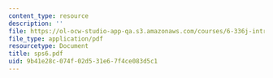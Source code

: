 ```yaml
---
content_type: resource
description: ''
file: https://ol-ocw-studio-app-qa.s3.amazonaws.com/courses/6-336j-introduction-to-numerical-simulation-sma-5211-fall-2003/9b41e28c074f02d531e67f4ce083d5c1_sps6.pdf
file_type: application/pdf
resourcetype: Document
title: sps6.pdf
uid: 9b41e28c-074f-02d5-31e6-7f4ce083d5c1
---
```

